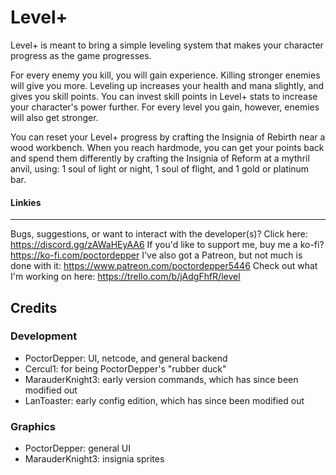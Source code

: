 # Level+

Level+ is meant to bring a simple leveling system that makes your character progress as the game progresses.

For every enemy you kill, you will gain experience. Killing stronger enemies will give you more.
Leveling up increases your health and mana slightly, and gives you skill points.
You can invest skill points in Level+ stats to increase your character's power further.
For every level you gain, however, enemies will also get stronger.

You can reset your Level+ progress by crafting the Insignia of Rebirth near a wood workbench.
When you reach hardmode, you can get your points back and spend them differently by crafting the Insignia of Reform at a mythril anvil, using:
1 soul of light or night,
1 soul of flight,
and 1 gold or platinum bar.

#### Linkies
---
Bugs, suggestions, or want to interact with the developer(s)? Click here: https://discord.gg/zAWaHEyAA6
If you'd like to support me, buy me a ko-fi? https://ko-fi.com/poctordepper
I've also got a Patreon, but not much is done with it: https://www.patreon.com/poctordepper5446
Check out what I'm working on here: https://trello.com/b/jAdgFhfR/level

## Credits

### Development
- PoctorDepper: UI, netcode, and general backend
- Cercul1: for being PoctorDepper's "rubber duck"
- MarauderKnight3: early version commands, which has since been modified out  
- LanToaster: early config edition, which has since been modified out

### Graphics
- PoctorDepper: general UI
- MarauderKnight3: insignia sprites
